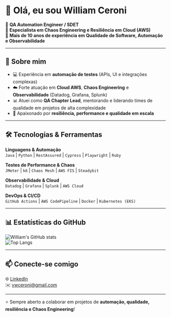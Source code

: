 # 👋 Olá, eu sou William Ceroni  

🔹 **QA Automation Engineer / SDET**  
🔹 **Especialista em Chaos Engineering e Resiliência em Cloud (AWS)**  
🔹 **Mais de 10 anos de experiência em Qualidade de Software, Automação e Observabilidade**  

---

## 🚀 Sobre mim
- 💻 Experiência em **automação de testes** (APIs, UI e integrações complexas)  
- ☁️ Forte atuação em **Cloud AWS**, **Chaos Engineering** e **Observabilidade** (Datadog, Grafana, Splunk)  
- 📊 Atuei como **QA Chapter Lead**, mentorando e liderando times de qualidade em projetos de alta complexidade  
- 🔎 Apaixonado por **resiliência, performance e qualidade em escala**  

---

## 🛠️ Tecnologias & Ferramentas

**Linguagens & Automação**  
`Java` | `Python` | `RestAssured` | `Cypress` | `Playwright` | `Ruby`  

**Testes de Performance & Chaos**  
`JMeter` | `k6` | `Chaos Mesh` | `AWS FIS` | `Steadybit`  

**Observabilidade & Cloud**  
`Datadog` | `Grafana` | `Splunk` | `AWS Cloud`  

**DevOps & CI/CD**  
`GitHub Actions` | `AWS CodePipeline` | `Docker` | `Kubernetes (EKS)`  

---

## 📊 Estatísticas do GitHub

![William's GitHub stats](https://github-readme-stats.vercel.app/api?username=SeuUsuarioGitHub&show_icons=true&theme=radical)  
![Top Langs](https://github-readme-stats.vercel.app/api/top-langs/?username=SeuUsuarioGitHub&layout=compact&theme=radical)  

---

## 📫 Conecte-se comigo
🌐 [LinkedIn](https://www.linkedin.com/in/william-ruiz-ceroni)  
✉️ vwceroni@gmail.com  

---

⭐ Sempre aberto a colaborar em projetos de **automação, qualidade, resiliência e Chaos Engineering**!
